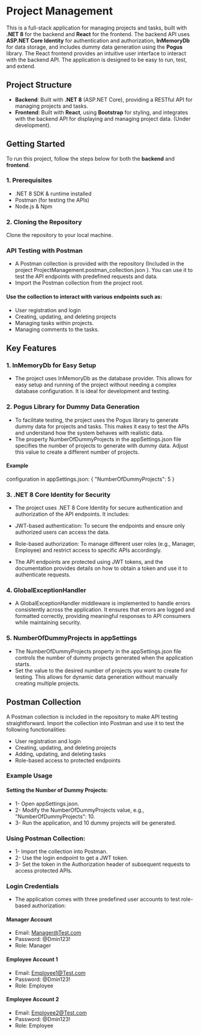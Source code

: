 # Project Management

This is a full-stack application for managing projects and tasks, built with **.NET 8** for the backend and **React** for the frontend. The backend API uses **ASP.NET Core Identity** for authentication and authorization, **InMemoryDb** for data storage, and includes dummy data generation using the **Pogus** library. The React frontend provides an intuitive user interface to interact with the backend API. The application is designed to be easy to run, test, and extend.

## Project Structure

- **Backend**: Built with **.NET 8** (ASP.NET Core), providing a RESTful API for managing projects and tasks.
- **Frontend**: Built with **React**, using **Bootstrap** for styling, and integrates with the backend API for displaying and managing project data. (Under development).

## Getting Started

To run this project, follow the steps below for both the **backend** and **frontend**.


### 1. Prerequisites

- .NET 8 SDK & runtime installed
- Postman (for testing the APIs)
- Node.js & Npm

### 2. Cloning the Repository

Clone the repository to your local machine.


### API Testing with Postman
- A Postman collection is provided with the repository (Included in the project ProjectManagement.postman_collection.json ). You can use it to test the API endpoints with predefined requests and data.
- Import the Postman collection from the project root.
#### Use the collection to interact with various endpoints such as:
- User registration and login
- Creating, updating, and deleting projects
- Managing tasks within projects.
- Managing comments to the tasks.



## Key Features
### 1. InMemoryDb for Easy Setup
- The project uses InMemoryDb as the database provider. This allows for easy setup and running of the project without needing a complex database configuration. It is ideal for development and testing.

### 2. Pogus Library for Dummy Data Generation
- To facilitate testing, the project uses the Pogus library to generate dummy data for projects and tasks. This makes it easy to test the APIs and understand how the system behaves with realistic data.
- The property NumberOfDummyProjects in the appSettings.json file specifies the number of projects to generate with dummy data. Adjust this value to create a different number of projects.

#### Example 
configuration in appSettings.json:
{
  "NumberOfDummyProjects": 5
}
### 3. .NET 8 Core Identity for Security
- The project uses .NET 8 Core Identity for secure authentication and authorization of the API endpoints. It includes:

- JWT-based authentication: To secure the endpoints and ensure only authorized users can access the data.
- Role-based authorization: To manage different user roles (e.g., Manager, Employee) and restrict access to specific APIs accordingly.
- The API endpoints are protected using JWT tokens, and the documentation provides details on how to obtain a token and use it to authenticate requests.

### 4. GlobalExceptionHandler
- A GlobalExceptionHandler middleware is implemented to handle errors consistently across the application. It ensures that errors are logged and formatted correctly, providing meaningful responses to API consumers while maintaining security.

### 5. NumberOfDummyProjects in appSettings
- The NumberOfDummyProjects property in the appSettings.json file controls the number of dummy projects generated when the application starts.
- Set the value to the desired number of projects you want to create for testing.
This allows for dynamic data generation without manually creating multiple projects.


## Postman Collection
A Postman collection is included in the repository to make API testing straightforward. Import the collection into Postman and use it to test the following functionalities:
- User registration and login
- Creating, updating, and deleting projects
- Adding, updating, and deleting tasks
- Role-based access to protected endpoints

### Example Usage
#### Setting the Number of Dummy Projects:
- 1- Open appSettings.json.
- 2- Modify the NumberOfDummyProjects value, e.g., "NumberOfDummyProjects": 10.
- 3- Run the application, and 10 dummy projects will be generated.

### Using Postman Collection:

- 1- Import the collection into Postman.
- 2- Use the login endpoint to get a JWT token.
- 3- Set the token in the Authorization header of subsequent requests to access protected APIs.

### Login Credentials
- The application comes with three predefined user accounts to test role-based authorization:

#### Manager Account
- Email: Manager@Test.com
- Password: @Dmin123!
- Role: Manager

#### Employee Account 1
- Email: Employee1@Test.com
- Password: @Dmin123!
- Role: Employee

#### Employee Account 2
- Email: Employee2@Test.com
- Password: @Dmin123!
- Role: Employee
